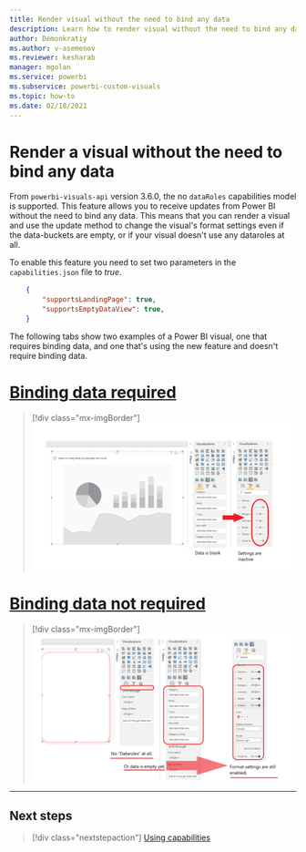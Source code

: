 ```yaml
---
title: Render visual without the need to bind any data
description: Learn how to render visual without the need to bind any data.
author: Demonkratiy
ms.author: v-asemenov
ms.reviewer: kesharab
manager: mgolan
ms.service: powerbi
ms.subservice: powerbi-custom-visuals
ms.topic: how-to
ms.date: 02/18/2021
---
```


# Render a visual without the need to bind any data

From `powerbi-visuals-api` version 3.6.0, the no `dataRoles` capabilities model is supported. This feature allows you to receive updates from Power BI without the need to bind any data. 
This means that you can render a visual and use the update method to change the visual's format settings even if the data-buckets are empty, or if your visual doesn't use any dataroles at all.

To enable this feature you need to set two parameters in the `capabilities.json` file to *true*. 

```json
    {
        "supportsLandingPage": true,
        "supportsEmptyDataView": true,
    }
```

The following tabs show two examples of a Power BI visual, one that requires binding data, and one that's using the new feature and doesn't require binding data.

# [Binding data required](#tab/NoDataroles)
   

>[!div class="mx-imgBorder"]
>![Screenshot of the no-dataroles-support before API-2.6.0](media/no-dataroles-support/nodataroles1.png)


# [Binding data not required](#tab/NoDatarolesSupport) 

>[!div class="mx-imgBorder"]
>![Screenshot of the no-dataroles-support after API-2.6.0](media/no-dataroles-support/nodataroles2.png)

---

## Next steps

> [!div class="nextstepaction"]
> [Using capabilities](capabilities.md)
